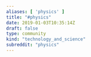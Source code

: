 ```yaml
---
aliases: [ 'physics' ]
title: "#physics"
date: 2019-01-03T10:35:14Z
draft: false
type: community
kind: "technology_and_science"
subreddit: "physics"
---
```

